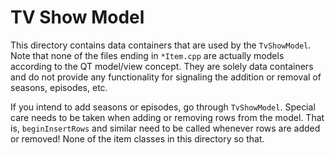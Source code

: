 # TV Show Model

This directory contains data containers that are used by the `TvShowModel`.
Note that none of the files ending in `*Item.cpp` are actually models according
to the QT model/view concept. They are solely data containers and do not
provide any functionality for signaling the addition or removal of seasons,
episodes, etc.

If you intend to add seasons or episodes, go through `TvShowModel`.
Special care needs to be taken when adding or removing rows from the model.
That is, `beginInsertRows` and similar need to be called whenever rows are
added or removed! None of the item classes in this directory so that.
